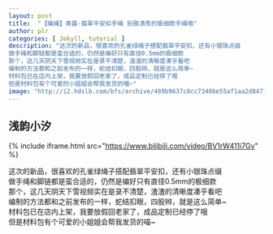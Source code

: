 ```yaml
---
layout: post
title:  "【编绳】青露·翡翠平安扣手绳 别致清秀的极细款手绳哦"
author: plr
categories: [ Jekyll, tutorial ]
description: "这次的新品，很喜欢的孔雀绿绳子搭配翡翠平安扣，还有小银珠点缀
做手绳和脚链都是蛮合适的，仍然是编好只有直径0.5mm的极细款
那个，这几天阴天下雪视频实在是录不清楚，渣渣的清晰度凑乎看吧
编制的方法都和之前发布的一样，蛇结扣眼，四股辫，就是这么简单~
材料包已在店内上架，我要放假回老家了，成品定制已经停了哦
但是材料包有个可爱的小姐姐会帮我发货的喵~"
image: "http://i2.hdslb.com/bfs/archive/489b9637c8cc7340be55af1aa2d847784d0ff790.jpg"
---
```

## 浅韵小汐

{% include iframe.html src="https://www.bilibili.com/video/BV1rW411i7Gv" %}

这次的新品，很喜欢的孔雀绿绳子搭配翡翠平安扣，还有小银珠点缀<br>做手绳和脚链都是蛮合适的，仍然是编好只有直径0.5mm的极细款<br>那个，这几天阴天下雪视频实在是录不清楚，渣渣的清晰度凑乎看吧<br>编制的方法都和之前发布的一样，蛇结扣眼，四股辫，就是这么简单~<br>材料包已在店内上架，我要放假回老家了，成品定制已经停了哦<br>但是材料包有个可爱的小姐姐会帮我发货的喵~


